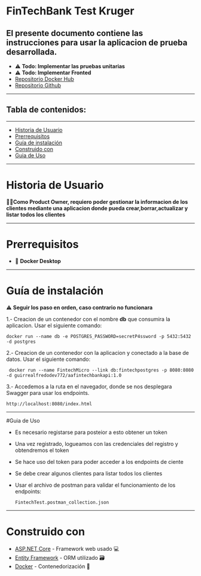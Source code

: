 # FinTechBank Test Kruger

El presente documento contiene las instrucciones para usar la aplicacion de prueba desarrollada.
---
- ⚠️ **Todo: Implementar las pruebas unitarias**
- ⚠️ **Todo: Implementar Fronted**
-  [Repositorio Docker Hub](https://hub.docker.com/r/aguirrealfredodev772/aafintechbankapi)
-  [Repositorio Github](https://github.com/callmeFurok/AA.FinTechBank)

---

## Tabla de contenidos:
---

- [Historia de Usuario](#historia-de-usuario)
- [Prerrequisitos](#prerrequisitos)
- [Guía de instalación](#guía-de-instalación)
- [Construido con](#construido-con)
- [Guia de Uso ](guia-de-uso)

---
# Historia de Usuario
 👨‍💼**Como Product Owner, requiero poder gestionar la informacion de los clientes mediante una aplicacion
 donde pueda crear,borrar,actualizar y listar todos los clientes**

---
# Prerrequisitos
- 🐋 **Docker Desktop**

---
# Guía de instalación

⚠️ **Seguir los paso en orden, caso contrario no funcionara**

1.- Creacion de un contenedor con el nombre **db** que consumira la aplicacion. Usar el siguiente comando:

    docker run --name db -e POSTGRES_PASSWORD=secretP4ssword -p 5432:5432 -d postgres

2.- Creacion de un contenedor con la aplicacion y conectado a la base de datos. Usar el siguiente comando:

     docker run --name FintechMicro --link db:fintechpostgres -p 8080:8080 -d guirrealfredodev772/aafintechbankapi:1.0

3.- Accedemos a la ruta en el navegador, donde se nos desplegara Swagger para usar los endpoints.
    
    http://localhost:8080/index.html

---
#Guia de Uso 
- Es necesario registarse para posteior a esto obtener un token
- Una vez registrado, logueamos con las credenciales del registro y obtendremos el token
- Se hace uso del token para poder acceder a los endpoints de ciente
- Se debe crear algunos clientes para listar todos los clientes
- Usar el archivo de postman para validar el funcionamiento de los endpoints:
  
      FintechTest.postman_collection.json
---
# Construido con

* [ASP.NET Core](https://dotnet.microsoft.com/apps/aspnet) - Framework web usado 💻
* [Entity Framework](https://docs.microsoft.com/en-us/ef/) - ORM utilizado 🗃️
* [Docker](https://docker.com/) - Contenedorización 🐋
